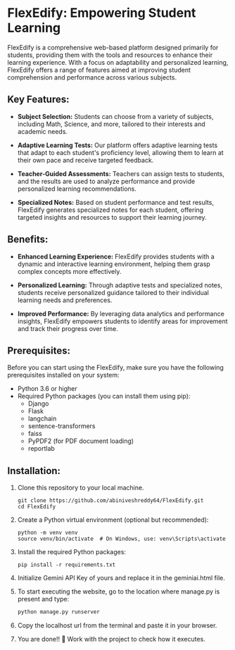 # FlexEdify: Empowering Student Learning

FlexEdify is a comprehensive web-based platform designed primarily for students, providing them with the tools and resources to enhance their learning experience. With a focus on adaptability and personalized learning, FlexEdify offers a range of features aimed at improving student comprehension and performance across various subjects.

## Key Features:

- **Subject Selection:** Students can choose from a variety of subjects, including Math, Science, and more, tailored to their interests and academic needs.

- **Adaptive Learning Tests:** Our platform offers adaptive learning tests that adapt to each student's proficiency level, allowing them to learn at their own pace and receive targeted feedback.

- **Teacher-Guided Assessments:** Teachers can assign tests to students, and the results are used to analyze performance and provide personalized learning recommendations.

- **Specialized Notes:** Based on student performance and test results, FlexEdify generates specialized notes for each student, offering targeted insights and resources to support their learning journey.

## Benefits:

- **Enhanced Learning Experience:** FlexEdify provides students with a dynamic and interactive learning environment, helping them grasp complex concepts more effectively.

- **Personalized Learning:** Through adaptive tests and specialized notes, students receive personalized guidance tailored to their individual learning needs and preferences.

- **Improved Performance:** By leveraging data analytics and performance insights, FlexEdify empowers students to identify areas for improvement and track their progress over time.

## Prerequisites:

Before you can start using the FlexEdify, make sure you have the following prerequisites installed on your system:

* Python 3.6 or higher
* Required Python packages (you can install them using pip):
  - Django
  - Flask
  - langchain
  - sentence-transformers
  - faiss
  - PyPDF2 (for PDF document loading)
  - reportlab

## Installation:

1. Clone this repository to your local machine.

   ```git
   git clone https://github.com/abiniveshreddy64/FlexEdify.git
   cd FlexEdify
   ```
2. Create a Python virtual environment (optional but recommended):

   ```
   python -m venv venv
   source venv/bin/activate  # On Windows, use: venv\Scripts\activate
   ```
3. Install the required Python packages:

   ```
   pip install -r requirements.txt
   ```
4. Initialize Gemini API Key of yours and replace it in the geminiai.html file.

5. To start executing the website, go to the location where manage.py is present and type:

   ```python
   python manage.py runserver
   ```
6. Copy the localhost url from the terminal and paste it in your browser.
7. You are done!! :metal: Work with the project to check how it executes.

